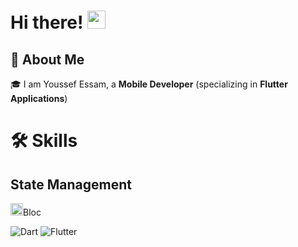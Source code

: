 # Hi there! <img src="https://media.giphy.com/media/hvRJCLFzcasrR4ia7z/giphy.gif" width="29px" height="29px">

## 🚀 About Me

🎓 I am Youssef Essam, a **Mobile Developer** (specializing in **Flutter Applications**) 


# 🛠️ Skills

## State Management

<img src='https://th.bing.com/th/id/R.de1a35485bc18c163da8e88c44259cf6?rik=zzY0jrdkV7HpXA&pid=ImgRaw&r=0' width="20" height="20">Bloc

![Dart](https://img.shields.io/badge/Dart-blue?logo=dart) 
![Flutter](https://img.shields.io/badge/Flutter-02569B?logo=flutter&logoColor=white)


